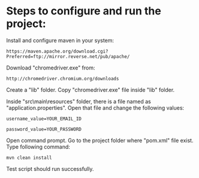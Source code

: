 <h1>Steps to configure and run the project:</h1>
	
Install and configure maven in your system:

	https://maven.apache.org/download.cgi?Preferred=ftp://mirror.reverse.net/pub/apache/
 
Download "chromedriver.exe" from: 

	http://chromedriver.chromium.org/downloads

Create a "lib" folder. Copy "chromedriver.exe" file inside "lib" folder.

Inside "src\main\resources" folder, there is a file named as "application.properties". Open that file and change the following values:

	username_value=YOUR_EMAIL_ID

	password_value=YOUR_PASSWORD

Open command prompt. Go to the project folder where "pom.xml" file exist. Type following command:
	
	mvn clean install
	
Test script should run successfully.
